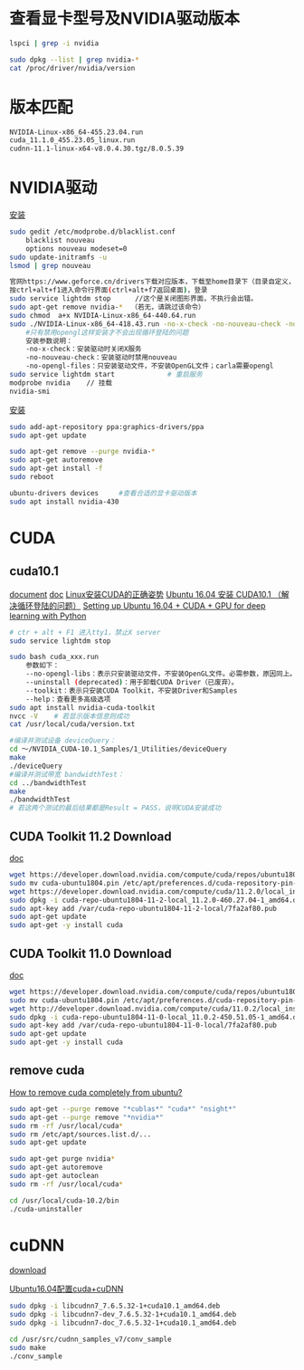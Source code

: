 

# 查看显卡型号及NVIDIA驱动版本

```sh
lspci | grep -i nvidia

sudo dpkg --list | grep nvidia-*
cat /proc/driver/nvidia/version
```

# 版本匹配
```bash
NVIDIA-Linux-x86_64-455.23.04.run
cuda_11.1.0_455.23.05_linux.run
cudnn-11.1-linux-x64-v8.0.4.30.tgz/8.0.5.39
```

# NVIDIA驱动
[安装](https://blog.csdn.net/wsp_1138886114/article/details/89406911)

```sh
sudo gedit /etc/modprobe.d/blacklist.conf
	blacklist nouveau
	options nouveau modeset=0
sudo update-initramfs -u
lsmod | grep nouveau

官网https://www.geforce.cn/drivers下载对应版本，下载至home目录下（目录自定义，但是不要有中文）（尽量新，避免循环登录问题）（见附件）
按ctrl+alt+f1进入命令行界面(ctrl+alt+f7返回桌面)，登录
sudo service lightdm stop      //这个是关闭图形界面，不执行会出错。
sudo apt-get remove nvidia-*  （若无，请跳过该命令）
sudo chmod  a+x NVIDIA-Linux-x86_64-440.64.run
sudo ./NVIDIA-Linux-x86_64-418.43.run -no-x-check -no-nouveau-check -no-opengl-files
	#只有禁用opengl这样安装才不会出现循环登陆的问题
	安装参数说明：
	-no-x-check：安装驱动时关闭X服务
	-no-nouveau-check：安装驱动时禁用nouveau
	-no-opengl-files：只安装驱动文件，不安装OpenGL文件；carla需要opengl
sudo service lightdm start             # 重启服务
modprobe nvidia    // 挂载
nvidia-smi
```

[安装](https://www.jianshu.com/p/d45434f28ca0)
	
```sh
sudo add-apt-repository ppa:graphics-drivers/ppa
sudo apt-get update

sudo apt-get remove --purge nvidia-*
sudo apt-get autoremove
sudo apt-get install -f
sudo reboot

ubuntu-drivers devices     #查看合适的显卡驱动版本
sudo apt install nvidia-430
```


# CUDA
## cuda10.1
[document](https://docs.nvidia.com/cuda/cuda-toolkit-release-notes/index.html)
[doc](https://docs.nvidia.com/cuda/archive/10.1/)
[Linux安装CUDA的正确姿势](https://blog.csdn.net/wf19930209/article/details/81879514)
[Ubuntu 16.04 安装 CUDA10.1 （解决循环登陆的问题）](https://www.cnblogs.com/dinghongkai/p/11268976.html)
[Setting up Ubuntu 16.04 + CUDA + GPU for deep learning with Python](https://www.pyimagesearch.com/2017/09/27/setting-up-ubuntu-16-04-cuda-gpu-for-deep-learning-with-python/)

```bash
# ctr + alt + F1 进入tty1，禁止X server
sudo service lightdm stop

sudo bash cuda_xxx.run
	参数如下：
	--no-opengl-libs：表示只安装驱动文件，不安装OpenGL文件。必需参数，原因同上。注意：不是-no-opengl-files。
	--uninstall (deprecated)：用于卸载CUDA Driver（已废弃）。
	--toolkit：表示只安装CUDA Toolkit，不安装Driver和Samples
	--help：查看更多高级选项
sudo apt install nvidia-cuda-toolkit
nvcc -V    # 若显示版本信息则成功
cat /usr/local/cuda/version.txt

#编译并测试设备 deviceQuery：
cd ～/NVIDIA_CUDA-10.1_Samples/1_Utilities/deviceQuery
make
./deviceQuery
#编译并测试带宽 bandwidthTest：
cd ../bandwidthTest
make
./bandwidthTest
# 若这两个测试的最后结果都是Result = PASS，说明CUDA安装成功
```

## CUDA Toolkit 11.2 Download
[doc](https://developer.nvidia.com/cuda-downloads?target_os=Linux&target_arch=x86_64&target_distro=Ubuntu&target_version=1804&target_type=deblocal)
```bash
wget https://developer.download.nvidia.com/compute/cuda/repos/ubuntu1804/x86_64/cuda-ubuntu1804.pin
sudo mv cuda-ubuntu1804.pin /etc/apt/preferences.d/cuda-repository-pin-600
wget https://developer.download.nvidia.com/compute/cuda/11.2.0/local_installers/cuda-repo-ubuntu1804-11-2-local_11.2.0-460.27.04-1_amd64.deb
sudo dpkg -i cuda-repo-ubuntu1804-11-2-local_11.2.0-460.27.04-1_amd64.deb
sudo apt-key add /var/cuda-repo-ubuntu1804-11-2-local/7fa2af80.pub
sudo apt-get update
sudo apt-get -y install cuda
```

## CUDA Toolkit 11.0 Download
[doc](https://developer.nvidia.com/cuda-11.0-download-archive?target_os=Linux&target_arch=x86_64&target_distro=Ubuntu&target_version=1804&target_type=deblocal)
```bash
wget https://developer.download.nvidia.com/compute/cuda/repos/ubuntu1804/x86_64/cuda-ubuntu1804.pin
sudo mv cuda-ubuntu1804.pin /etc/apt/preferences.d/cuda-repository-pin-600
wget http://developer.download.nvidia.com/compute/cuda/11.0.2/local_installers/cuda-repo-ubuntu1804-11-0-local_11.0.2-450.51.05-1_amd64.deb
sudo dpkg -i cuda-repo-ubuntu1804-11-0-local_11.0.2-450.51.05-1_amd64.deb
sudo apt-key add /var/cuda-repo-ubuntu1804-11-0-local/7fa2af80.pub
sudo apt-get update
sudo apt-get -y install cuda
```

## remove cuda
[How to remove cuda completely from ubuntu?](https://stackoverflow.com/questions/56431461/how-to-remove-cuda-completely-from-ubuntu)
```bash
sudo apt-get --purge remove "*cublas*" "cuda*" "nsight*"
sudo apt-get --purge remove "*nvidia*"
sudo rm -rf /usr/local/cuda*
sudo rm /etc/apt/sources.list.d/...
sudo apt-get update

sudo apt-get purge nvidia*
sudo apt-get autoremove
sudo apt-get autoclean
sudo rm -rf /usr/local/cuda*

cd /usr/local/cuda-10.2/bin
./cuda-uninstaller
```



# cuDNN
[download](https://developer.nvidia.com/rdp/cudnn-download)

[Ubuntu16.04配置cuda+cuDNN](https://blog.csdn.net/lulugay/article/details/83316886)

```bash
sudo dpkg -i libcudnn7_7.6.5.32-1+cuda10.1_amd64.deb
sudo dpkg -i libcudnn7-dev_7.6.5.32-1+cuda10.1_amd64.deb
sudo dpkg -i libcudnn7-doc_7.6.5.32-1+cuda10.1_amd64.deb

cd /usr/src/cudnn_samples_v7/conv_sample
sudo make
./conv_sample
```

